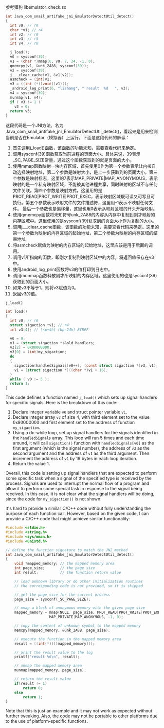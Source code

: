 参考猎豹 libemulator_check.so

```c++
int Java_com_snail_antifake_jni_EmulatorDetectUtil_detect()
{
  int v0; // r0
  char *v1; // r4
  int v2; // r0
  int v3; // r5
  int v4; // r0

  j_load();
  v0 = sysconf(39);
  v1 = (char *)mmap(0, v0, 7, 34, -1, 0);
  qmemcpy(v1, &unk_2A88, sysconf(39));
  v2 = sysconf(39);
  j___clear_cache(v1, &v1[v2]);
  asmcheck = (int)v1;
  v3 = ((int (*)(void))v1)();
  _android_log_print(6, "lishang", " result  %d   ", v3);
  v4 = sysconf(39);
  munmap(v1, v4);
  if ( v3 != 1 )
    v3 = 0;
  return v3;
}
```



这段代码是一个JNI方法，名为Java_com_snail_antifake_jni_EmulatorDetectUtil_detect()，看起来是用来检测当前是否在Emulator（模拟器）上运行。下面是这段代码的解读：

1. 首先调用j_load()函数，该函数的功能未知，需要查看代码来确定。
2. 调用sysconf(39)函数获取当前进程的页面大小。具体来说，39表示_SC_PAGE_SIZE常量，通过这个函数获取到的就是页面的大小。
3. 使用mmap函数映射一块内存区域，首先使用0作为第一个参数表示让内核自动选择映射地址，第二个参数是映射大小，是上一步获取到的页面大小，第三个参数是映射标志，这里的7表示MAP_PRIVATE|MAP_ANONYMOUS，表示映射的是一个私有映射区域，不能被其他进程共享，同时映射的区域不与任何文件关联。第四个参数是映射方式，这里用的是PROT_READ|PROT_WRITE|PROT_EXEC，表示映射区域既可读又可写且可执行。第五个参数表示映射文件的文件描述符，这里用-1表示不映射任何文件。 最后一个参数也是偏移量，这里也用0表示从映射区域的开头开始映射。
4. 使用qmemcpy函数将未知符号unk_2A88的内容从内存中复制到刚才映射的内存区域中。这里使用的是sysconf(39)获取到的页面大小作为复制的大小。
5. 调用j___clear_cache函数，该函数的功能未知，需要查看代码来确定。这里的第一个参数为映射的内存区域的起始地址，第二个参数为映射的内存区域的结束地址。
6. 将asmcheck赋值为映射的内存区域的起始地址，这里应该是用于后面的调用。
7. 调用v1所指向的函数，即刚才复制到映射区域中的内容，将返回值保存在v3中。
8. 使用android_log_print函数将v3的值打印到日志中。
9. 调用munmap函数释放刚才所映射的内存区域。这里使用的也是sysconf(39)获取到的页面大小。
10. 如果v3不等于1，则将v3赋值为0。
11. 返回v3的值。

`j_load()`

```c
int load()
{
  int v0; // r6
  struct sigaction *v1; // r4
  int v3[4]; // [sp+4h] [bp-24h] BYREF

  v0 = 0;
  v1 = (struct sigaction *)&old_handlers;
  v3[2] = 0x80000000;
  v3[0] = (int)my_sigaction;
  do
  {
    sigaction(handledSignals[v0++], (const struct sigaction *)v3, v1);
    v1 = (struct sigaction *)((char *)v1 + 16);
  }
  while ( v0 != 5 );
  return 1;
}
```

This code defines a function named `j_load()` which sets up signal handlers for specific signals. Here is the breakdown of this code:

1. Declare integer variable `v0` and struct pointer variable `v1`.
2. Declare integer array `v3` of size 4, with third element set to the value 0x80000000 and first element set to the address of function `my_sigaction`.
3. Using a do-while loop, set up signal handlers for the signals identified in the `handledSignals` array. This loop will run 5 times and each time around, it will call `sigaction()` function with `handledSignals[v0]` as the first argument (which is the signal number), the address of `v3` as the second argument and the address of `v1` as the third argument. Then increment the address of `v1` by 16 bytes in each loop iteration.
4. Return the value 1.

Overall, this code is setting up signal handlers that are expected to perform some specific task when a signal of the specified type is received by the process. Signals are used to interrupt the normal flow of a program and allow it to perform some special task in response to the signal being received. In this case, it is not clear what the signal handlers will be doing, since the code for `my_sigaction()` is not shown.



It's hard to provide a similar C/C++ code without fully understanding the purpose of each function call. However, based on the given code, I can provide a C/C++ code that might achieve similar functionality:

```c++
#include <stdio.h>
#include <string.h>
#include <sys/mman.h>
#include <unistd.h>

// define the function signature to match the JNI method
int Java_com_snail_antifake_jni_EmulatorDetectUtil_detect()
{
    void *mapped_memory; // the mapped memory area
    int page_size;       // the page size
    int result;          // the function return value

    // load unknown library or do other initialization routines
    // the corresponding code is not provided, so it is skipped

    // get the page size for the current process
    page_size = sysconf(_SC_PAGE_SIZE);

    // mmap a block of anonymous memory with the given page size
    mapped_memory = mmap(NULL, page_size, PROT_READ|PROT_WRITE|PROT_EXEC,
                    MAP_PRIVATE|MAP_ANONYMOUS, -1, 0);

    // copy the content of unknown symbol to the mapped memory
    memcpy(mapped_memory, &unk_2A88, page_size);

    // execute the function in the mapped memory area
    result = ((int(*)())mapped_memory)();

    // print the result value to the log
    printf("result %d\n", result);

    // unmap the mapped memory area
    munmap(mapped_memory, page_size);

    // return the result value
    if(result != 1)
        return 0;
    else
        return 1;
}
```

Note that this is just an example and it may not work as expected without further tweaking. Also, the code may not be portable to other platforms due to the use of platform-specific functions.